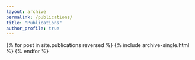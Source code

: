 ```yaml
---
layout: archive
permalink: /publications/
title: "Publications"
author_profile: true
---
```


{% for post in site.publications reversed %}
  {% include archive-single.html %}
{% endfor %}